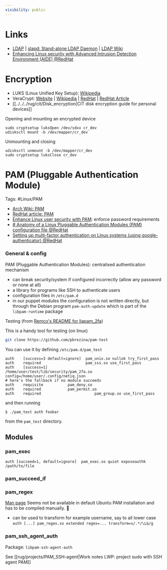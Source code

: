 ```yaml
---
visibility: public
---
```

# Links
- [LDAP](https://ldap.com/) | [slapd: Stand-alone LDAP Daemon](https://linux.die.net/man/8/slapd) | [LDAP Wiki](http://ldapwiki.com/wiki/Main)
- [Enhancing Linux security with Advanced Intrusion Detection Environment (AIDE) @RedHat](https://www.redhat.com/sysadmin/linux-security-aide)

# Encryption

- LUKS (Linux Unified Key Setup): [Wikipedia](https://en.wikipedia.org/wiki/Linux_Unified_Key_Setup)
- VeraCrypt: [Website](https://www.veracrypt.fr/en/Home.html) | [Wikipedia](https://en.wikipedia.org/wiki/VeraCrypt) | [RedHat](https://access.redhat.com/solutions/100463) | [RedHat Article](https://www.redhat.com/sysadmin/disk-encryption-luks)
- [[../../../rug/cit/Disk_encryption|CIT disk encryption guide for personal devices]]

Opening and mounting an encrypted device
```
sudo cryptsetup luksOpen /dev/sdxx cr_dev
udisksctl mount -b /dev/mapper/cr_dev
```
Unmounting and closing
```
udisksctl unmount -b /dev/mapper/cr_dev
sudo cryptsetup luksClose cr_dev
```


# PAM (Pluggable Authentication Module)

Tags: #Linux/PAM

- [Arch Wiki: PAM](https://wiki.archlinux.org/title/PAM)
- [RedHat article: PAM](https://www.redhat.com/sysadmin/pluggable-authentication-modules-pam)
- [Enhance Linux user security with PAM](https://www.redhat.com/sysadmin/linux-security-pam): enforce password requirements
- [# Anatomy of a Linux Pluggable Authentication Modules (PAM) configuration file @RedHat](https://www.redhat.com/sysadmin/pam-configuration-file)
- [Setting up multi-factor authentication on Linux systems (using google-authenticator) @RedHat](https://www.redhat.com/sysadmin/mfa-linux)

### General & config

PAM (Pluggable Authentication Modules): centralised authentication mechanism

- can break security/system if configured incorrectly (allow any password or none at all)
- a library for programs like SSH to authenticate users
- configuration files in `/etc/pam.d`
- in our puppet modules the configuration is not written directly, but through the Debian program `pam-auth-update` which is part of the `libpam-runtime` package

Testing (from [Remco's README for liapam_2fa](https://git.lwp.rug.nl/rwouts/pam_2fa/-/tree/master))

This is a handy tool for testing (on linux)

```bash
git clone https://github.com/pbrezina/pam-test
```

You can use it by defining `/etc/pam.d/pam_test`

```
auth	[success=3 default=ignore]	pam_unix.so nullok try_first_pass
auth	required	                pam_sss.so use_first_pass
auth    [success=1]                     /home/user/test/lib/security/pam_2fa.so config=/home/user/.config/netiq.json
# here's the fallback if no module succeeds
auth	requisite			pam_deny.so
auth	required			pam_permit.so
auth	required                        pam_group.so use_first_pass
```

and then running

```bash
$ ./pam_test auth foobar
```

from the `pam_test` directory.


## Modules

### pam_exec
```
auth [succeed=1, default=ignore]  pam_exec.so quiet exposeauthk /path/to/file
```

### pam_succeed_if

### pam_regex
[Man page](https://www.gnu.org.ua/software/pam-modules/manual/html_chapter/regex.html)
Seems not be available in default Ubuntu PAM installation and has to be compiled manually. :facepalm:
- can be used to transform for example username, say to all lower case
  `auth [...] pam_regex.so extended regex=... transform=s/.*/\L&/g`

 
### pam_ssh_agent_auth
 
Package: `libpam-ssh-agent-auth`

See [[rug/projects/PAM_SSH-agent|Work notes LWP: project sudo with SSH agent PAM]]
